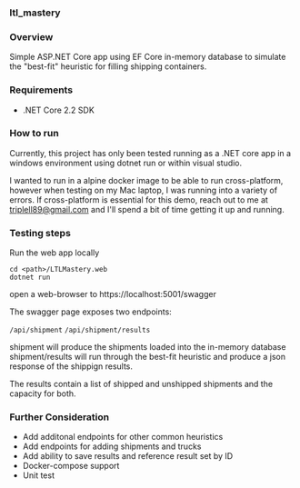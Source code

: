 ### ltl_mastery

### Overview

Simple ASP.NET Core app using EF Core in-memory database to simulate the "best-fit" heuristic for filling shipping containers.

### Requirements

- .NET Core 2.2 SDK

### How to run

Currently, this project has only been tested running as a .NET core app in a windows environment using dotnet run or within visual studio.

I wanted to run in a alpine docker image to be able to run cross-platform, however when testing on my Mac laptop, I was running into a variety of errors. 
If cross-platform is essential for this demo, reach out to me at triplell89@gmail.com and I'll spend a bit of time getting it up and running.

### Testing steps

Run the web app locally
```
cd <path>/LTLMastery.web
dotnet run
```

open a web-browser to https://localhost:5001/swagger

The swagger page exposes two endpoints:

`/api/shipment`
`/api/shipment/results`

shipment will produce the shipments loaded into the in-memory database
shipment/results will run through the best-fit heuristic and produce a json response of the shippign results.

The results contain a list of shipped and unshipped shipments and the capacity for both.

### Further Consideration

- Add additonal endpoints for other common heuristics
- Add endpoints for adding shipments and trucks
- Add ability to save results and reference result set by ID
- Docker-compose support
- Unit test